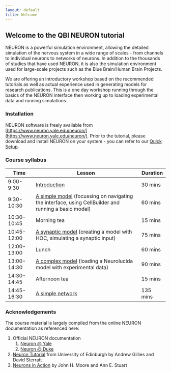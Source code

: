 ```yaml
---
layout: default
title: Welcome
---
```

## Welcome to the QBI NEURON tutorial

NEURON is a powerful simulation environment, allowing the detailed simulation of the nervous system in a wide range of scales - from channels to individual neurons to networks of neurons. In addition to the thousands of studies that have used NEURON, it is also the simulation environment used for large-scale projects such as the Blue Brain/Human Brain Projects. 

We are offering an introductory workshop based on the recommended tutorials as well as actual experience used in generating models for research publications.  This is a one day workshop running through the basics of the NEURON interface then working up to loading experimental data and running simulations. 

### Installation

NEURON software is freely available from [https://www.neuron.yale.edu/neuron/](https://www.neuron.yale.edu/neuron/).
Prior to the tutorial, please download and install NEURON on your system - you can refer to our [Quick Setup](setup). 

### Course syllabus

| Time | Lesson | Duration |
| ------------- | ------------- | ------------- |
| 9:00-9:30 | [Introduction](lessons/intro) | 30 mins|
| 9:30-10:30 | [A simple model](lessons/simple) (focussing on navigating the interface, using CellBuilder and running a basic model) | 60 mins|
| 10:30-10:45 | Morning tea | 15 mins |
| 10:45-12:00 | [A synaptic model](lessons/synaptic) (creating a model with HOC, simulating a synaptic input) | 75 mins | 
| 12:00-13:00 | Lunch | 60 mins | 
| 13:00-14:30 | [A complex model](lessons/complex) (loading a Neurolucida model with experimental data) | 90 mins | 
| 14:30-14:45 | Afternoon tea | 15 mins | 
| 14:45-16:30 | [A simple network](lessons/network) | 135 mins | 

### Acknowledgements

The course material is largely compiled from the online NEURON documentation as referenced here:

1. Official NEURON documentation 
    1. [Neuron @ Yale](http://www.neuron.yale.edu/neuron/docs)
    2. [Neuron @ Duke](http://neuron.duke.edu/)
2. [Neuron Tutorial](http://web.mit.edu/neuron_v7.4/nrntuthtml/index.html) from University of Edinburgh by Andrew Gillies and David Sterratt 
2. [Neurons in Action](http://neuronsinaction.com/tutorials/overview) by John H. Moore and Ann E. Stuart 
